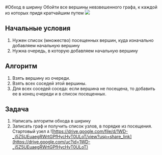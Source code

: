 #Обход в ширину
Обойти все вершины невзвешенного графа,
к каждой из которых придя кратчайшим путем
![](https://camo.githubusercontent.com/73761db9068bf4c9de4a23209da587a29e8cc672558534d4ff40ac0480854047/68747470733a2f2f75706c6f61642e77696b696d656469612e6f72672f77696b6970656469612f636f6d6d6f6e732f352f35642f427265616474682d46697273742d5365617263682d416c676f726974686d2e676966)

## Начальные условия
1. Нужен список (множество) посещенных вершин,
куда изначально добавляем начальную вершину
2. Нужна очередь, в которую добавляем начальную вершину

## Алгоритм
1. Взять вершину из очереди.
2. Взять всех соседей этой вершины.
3. Для всех соседей соседа: если вершина не посещена, то добавить ее в конец очереди и
в список посещенных.
   
## Задача
1. Написать алгоритм обхода в ширину
2. Записать граф и получить список узлов, в порядке из посещения. Стартовый узел `A`
![https://drive.google.com/file/d/1WD-_j5Z5UEuaegRWrtGPfHycHvT0ULoT/view?usp=share_link](https://drive.google.com/uc?id=1WD-_j5Z5UEuaegRWrtGPfHycHvT0ULoT)
